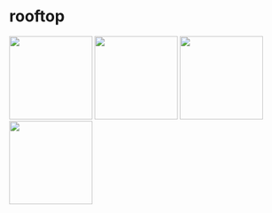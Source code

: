 # rooftop

<img src='https://user-images.githubusercontent.com/47297497/151699749-76d683e5-7317-4723-aad0-4c20195ff86d.jpeg' width = 150>
<img src = 'https://user-images.githubusercontent.com/47297497/151699752-28454797-4391-4862-90e3-26ef7479f9a3.jpeg' width = 150>
<img src = 'https://user-images.githubusercontent.com/47297497/151699753-204f2e6e-b805-4145-b26e-a2c6ae989d53.jpeg' width = 150>
<img src = 'https://user-images.githubusercontent.com/47297497/151699756-14a16d04-283b-4759-bab0-b75fd05ab7fd.jpeg' width = 150>
